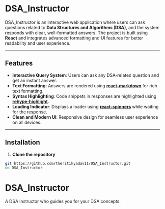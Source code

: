 # DSA_Instructor

DSA_Instructor is an interactive web application where users can ask questions related to **Data Structures and Algorithms (DSA)**, and the system responds with clear, well-formatted answers. The project is built using **React** and integrates advanced formatting and UI features for better readability and user experience.

---

## Features

- **Interactive Query System**: Users can ask any DSA-related question and get an instant answer.
- **Text Formatting**: Answers are rendered using [**react-markdown**](https://github.com/remarkjs/react-markdown) for rich text formatting.
- **Syntax Highlighting**: Code snippets in responses are highlighted using [**rehype-highlight**](https://github.com/rehypejs/rehype-highlight).
- **Loading Indicator**: Displays a loader using [**react-spinners**](https://www.davidhu.io/react-spinners/) while waiting for the response.
- **Clean and Modern UI**: Responsive design for seamless user experience on all devices.

---

## Installation

1. **Clone the repository**

```bash
git https://github.com/theritikyadav11/DSA_Instructor.git
cd DSA_Instructor
```

# DSA_Instructor

A DSA Instructor who guides you for your DSA concepts.
